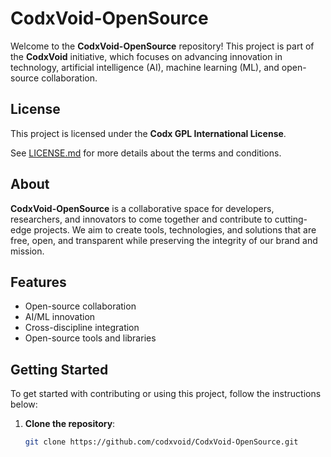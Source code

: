 # CodxVoid-OpenSource

Welcome to the **CodxVoid-OpenSource** repository! This project is part of the **CodxVoid** initiative, which focuses on advancing innovation in technology, artificial intelligence (AI), machine learning (ML), and open-source collaboration.

## License

This project is licensed under the **Codx GPL International License**.

See [LICENSE.md](https://github.com/codxvoid/CodxVoid-OpenSource?tab=License-1-ov-file) for more details about the terms and conditions.

## About

**CodxVoid-OpenSource** is a collaborative space for developers, researchers, and innovators to come together and contribute to cutting-edge projects. We aim to create tools, technologies, and solutions that are free, open, and transparent while preserving the integrity of our brand and mission.

## Features

- Open-source collaboration
- AI/ML innovation
- Cross-discipline integration
- Open-source tools and libraries

## Getting Started

To get started with contributing or using this project, follow the instructions below:

1. **Clone the repository**:
   ```bash
   git clone https://github.com/codxvoid/CodxVoid-OpenSource.git
